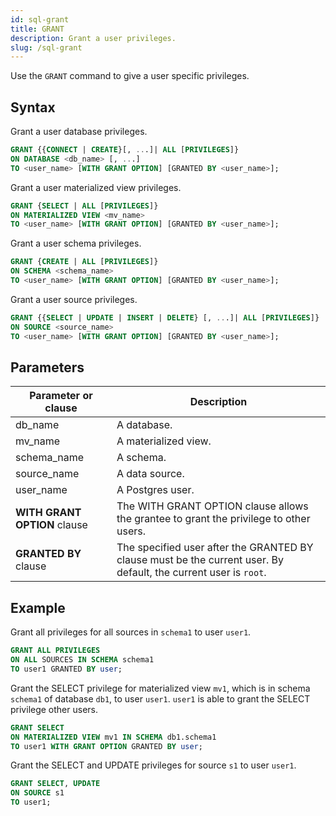 ```yaml
---
id: sql-grant
title: GRANT
description: Grant a user privileges.
slug: /sql-grant
---
```


Use the `GRANT` command to give a user specific privileges.

## Syntax

Grant a user database privileges.
```sql
GRANT {{CONNECT | CREATE}[, ...]| ALL [PRIVILEGES]} 
ON DATABASE <db_name> [, ...]
TO <user_name> [WITH GRANT OPTION] [GRANTED BY <user_name>];
```

Grant a user materialized view privileges.
```sql
GRANT {SELECT | ALL [PRIVILEGES]} 
ON MATERIALIZED VIEW <mv_name> 
TO <user_name> [WITH GRANT OPTION] [GRANTED BY <user_name>];
```

Grant a user schema privileges.
```sql
GRANT {CREATE | ALL [PRIVILEGES]} 
ON SCHEMA <schema_name> 
TO <user_name> [WITH GRANT OPTION] [GRANTED BY <user_name>];
```

Grant a user source privileges.
```sql
GRANT {{SELECT | UPDATE | INSERT | DELETE} [, ...]| ALL [PRIVILEGES]} 
ON SOURCE <source_name> 
TO <user_name> [WITH GRANT OPTION] [GRANTED BY <user_name>];
```

## Parameters
|Parameter or clause    | Description|
|---------------|------------|
|db_name |A database. |
|mv_name |A materialized view. |
|schema_name |A schema. |
|source_name |A data source. |
|user_name |A Postgres user. |
|**WITH GRANT OPTION** clause |The WITH GRANT OPTION clause allows the grantee to grant the privilege to other users.    |
|**GRANTED BY** clause |The specified user after the GRANTED BY clause must be the current user. By default, the current user is `root`.   |

## Example

Grant all privileges for all sources in `schema1` to user `user1`.
```sql
GRANT ALL PRIVILEGES 
ON ALL SOURCES IN SCHEMA schema1 
TO user1 GRANTED BY user;
```

Grant the SELECT privilege for materialized view `mv1`, which is in schema `schema1` of database `db1`, to user `user1`. `user1` is able to grant the SELECT privilege other users.
```sql
GRANT SELECT
ON MATERIALIZED VIEW mv1 IN SCHEMA db1.schema1
TO user1 WITH GRANT OPTION GRANTED BY user;
```

Grant the SELECT and UPDATE privileges for source `s1` to user `user1`.
```sql
GRANT SELECT, UPDATE
ON SOURCE s1
TO user1;
```